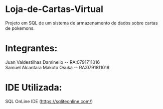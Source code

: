 # Loja-de-Cartas-Virtual
Projeto em SQL de um sistema de armazenamento de dados sobre cartas de pokemons.

# Integrantes:
Juan Valdestilhas Daminello -- RA:0791711016\
Samuel Alcantara Makoto Osuka -- RA:0791811018

# IDE Utilizada:
SQL OnLine IDE (https://sqliteonline.com/)


